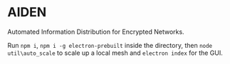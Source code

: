# AIDEN
Automated Information Distribution for Encrypted Networks.

Run `npm i`, `npm i -g electron-prebuilt` inside the directory, then `node util\auto_scale` to scale up a local mesh and `electron index` for the GUI.
